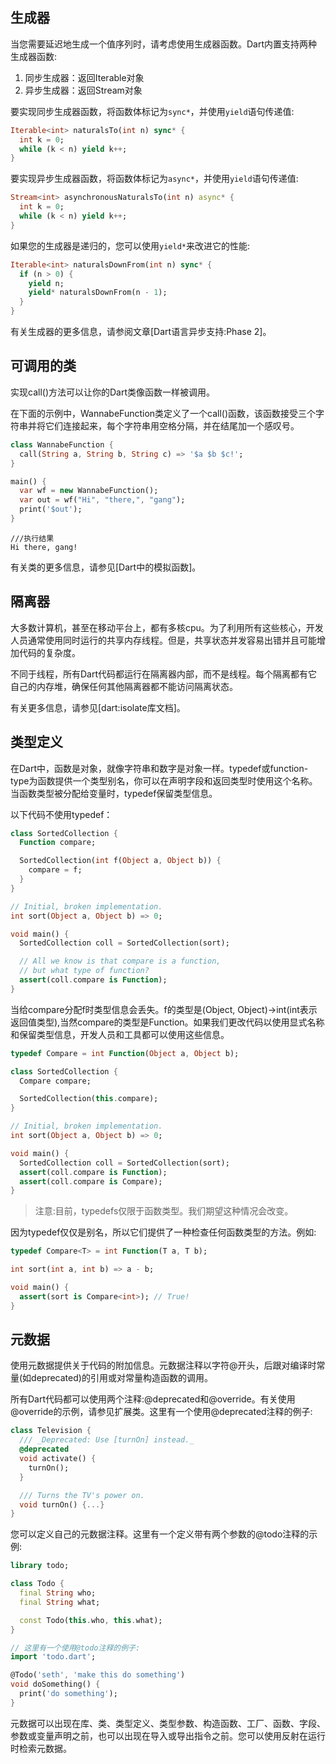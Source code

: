 ## 生成器
当您需要延迟地生成一个值序列时，请考虑使用生成器函数。Dart内置支持两种生成器函数:

1. 同步生成器：返回Iterable对象
2. 异步生成器：返回Stream对象

要实现同步生成器函数，将函数体标记为`sync*`，并使用`yield`语句传递值:

```dart
Iterable<int> naturalsTo(int n) sync* {
  int k = 0;
  while (k < n) yield k++;
}
```
要实现异步生成器函数，将函数体标记为`async*`，并使用`yield`语句传递值:
```dart
Stream<int> asynchronousNaturalsTo(int n) async* {
  int k = 0;
  while (k < n) yield k++;
}
```
如果您的生成器是递归的，您可以使用`yield*`来改进它的性能:
```dart
Iterable<int> naturalsDownFrom(int n) sync* {
  if (n > 0) {
    yield n;
    yield* naturalsDownFrom(n - 1);
  }
}
```
有关生成器的更多信息，请参阅文章[Dart语言异步支持:Phase 2]。

## 可调用的类
实现call()方法可以让你的Dart类像函数一样被调用。

在下面的示例中，WannabeFunction类定义了一个call()函数，该函数接受三个字符串并将它们连接起来，每个字符串用空格分隔，并在结尾加一个感叹号。
```dart
class WannabeFunction {
  call(String a, String b, String c) => '$a $b $c!';
}

main() {
  var wf = new WannabeFunction();
  var out = wf("Hi", "there,", "gang");
  print('$out');
}
```
```Shell
///执行结果
Hi there, gang!
```

有关类的更多信息，请参见[Dart中的模拟函数]。

## 隔离器
大多数计算机，甚至在移动平台上，都有多核cpu。为了利用所有这些核心，开发人员通常使用同时运行的共享内存线程。但是，共享状态并发容易出错并且可能增加代码的复杂度。

不同于线程，所有Dart代码都运行在隔离器内部，而不是线程。每个隔离都有它自己的内存堆，确保任何其他隔离器都不能访问隔离状态。

有关更多信息，请参见[dart:isolate库文档]。

## 类型定义
在Dart中，函数是对象，就像字符串和数字是对象一样。typedef或function-type为函数提供一个类型别名，你可以在声明字段和返回类型时使用这个名称。当函数类型被分配给变量时，typedef保留类型信息。

以下代码不使用typedef：
```dart
class SortedCollection {
  Function compare;

  SortedCollection(int f(Object a, Object b)) {
    compare = f;
  }
}

// Initial, broken implementation.
int sort(Object a, Object b) => 0;

void main() {
  SortedCollection coll = SortedCollection(sort);

  // All we know is that compare is a function,
  // but what type of function?
  assert(coll.compare is Function);
}
```

当给compare分配f时类型信息会丢失。f的类型是(Object, Object)->int(int表示返回值类型),当然compare的类型是Function。如果我们更改代码以使用显式名称和保留类型信息，开发人员和工具都可以使用这些信息。
```dart
typedef Compare = int Function(Object a, Object b);

class SortedCollection {
  Compare compare;

  SortedCollection(this.compare);
}

// Initial, broken implementation.
int sort(Object a, Object b) => 0;

void main() {
  SortedCollection coll = SortedCollection(sort);
  assert(coll.compare is Function);
  assert(coll.compare is Compare);
}
```
> 注意:目前，typedefs仅限于函数类型。我们期望这种情况会改变。

因为typedef仅仅是别名，所以它们提供了一种检查任何函数类型的方法。例如:
```DART
typedef Compare<T> = int Function(T a, T b);

int sort(int a, int b) => a - b;

void main() {
  assert(sort is Compare<int>); // True!
}
```

## 元数据
使用元数据提供关于代码的附加信息。元数据注释以字符@开头，后跟对编译时常量(如deprecated)的引用或对常量构造函数的调用。

所有Dart代码都可以使用两个注释:@deprecated和@override。有关使用@override的示例，请参见扩展类。这里有一个使用@deprecated注释的例子:
```dart
class Television {
  /// _Deprecated: Use [turnOn] instead._
  @deprecated
  void activate() {
    turnOn();
  }

  /// Turns the TV's power on.
  void turnOn() {...}
}
```
您可以定义自己的元数据注释。这里有一个定义带有两个参数的@todo注释的示例:
```dart
library todo;

class Todo {
  final String who;
  final String what;

  const Todo(this.who, this.what);
}

// 这里有一个使用@todo注释的例子:
import 'todo.dart';

@Todo('seth', 'make this do something')
void doSomething() {
  print('do something');
}
```
元数据可以出现在库、类、类型定义、类型参数、构造函数、工厂、函数、字段、参数或变量声明之前，也可以出现在导入或导出指令之前。您可以使用反射在运行时检索元数据。